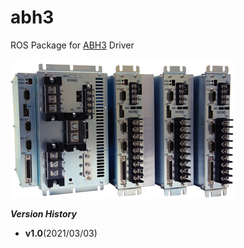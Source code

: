 # abh3
ROS Package for [ABH3](https://www.wacogiken.co.jp/agv/abh3.html) Driver


![](img/img_abh3_01.jpg)

**_Version History_**
* __v1.0__(2021/03/03)
